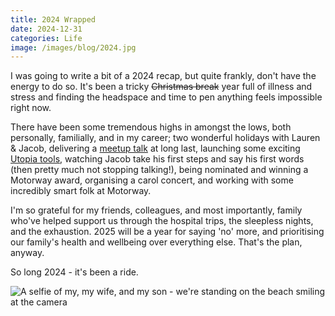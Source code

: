 ```yaml
---
title: 2024 Wrapped
date: 2024-12-31
categories: Life
image: /images/blog/2024.jpg
---
```


I was going to write a bit of a 2024 recap, but quite frankly, don't have the energy to do so. It's been a tricky <del>Christmas break</del> year full of illness and stress and finding the headspace and time to pen anything feels impossible right now.

There have been some tremendous highs in amongst the lows, both personally, familially, and in my career; two wonderful holidays with Lauren & Jacob, delivering a [meetup talk](/blog/css-cafe) at long last, launching some exciting [Utopia tools](https://utopia.fyi), watching Jacob take his first steps and say his first words (then pretty much not stopping talking!), being nominated and winning a Motorway award, organising a carol concert, and working with some incredibly smart folk at Motorway.

I'm so grateful for my friends, colleagues, and most importantly, family who've helped support us through the hospital trips, the sleepless nights, and the exhaustion. 2025 will be a year for saying 'no' more, and prioritising our family's health and wellbeing over everything else. That's the plan, anyway.

So long 2024 - it's been a ride.

![A selfie of my, my wife, and my son - we're standing on the beach smiling at the camera](/images/blog/2024.jpg)
